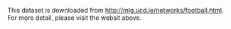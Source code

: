 This dataset is downloaded from http://mlg.ucd.ie/networks/football.html.
For more detail, please visit the websit above.
